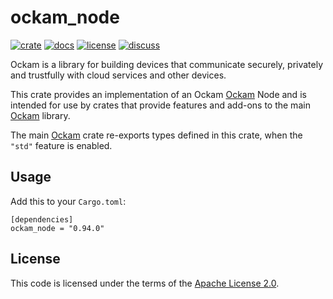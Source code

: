 # ockam_node

[![crate][crate-image]][crate-link]
[![docs][docs-image]][docs-link]
[![license][license-image]][license-link]
[![discuss][discuss-image]][discuss-link]

Ockam is a library for building devices that communicate securely, privately
and trustfully with cloud services and other devices.

This crate provides an implementation of an Ockam [Ockam][main-ockam-crate-link]
Node and is intended for use by crates that provide features and add-ons
to the main [Ockam][main-ockam-crate-link] library.

The main [Ockam][main-ockam-crate-link] crate re-exports types defined in
this crate, when the `"std"` feature is enabled.

## Usage

Add this to your `Cargo.toml`:

```
[dependencies]
ockam_node = "0.94.0"
```

## License

This code is licensed under the terms of the [Apache License 2.0][license-link].

[main-ockam-crate-link]: https://crates.io/crates/ockam

[crate-image]: https://img.shields.io/crates/v/ockam_node.svg
[crate-link]: https://crates.io/crates/ockam_node

[docs-image]: https://docs.rs/ockam_node/badge.svg
[docs-link]: https://docs.rs/ockam_node

[license-image]: https://img.shields.io/badge/License-Apache%202.0-green.svg
[license-link]: https://github.com/build-trust/ockam/blob/HEAD/LICENSE

[discuss-image]: https://img.shields.io/badge/Discuss-Github%20Discussions-ff70b4.svg
[discuss-link]: https://github.com/build-trust/ockam/discussions
